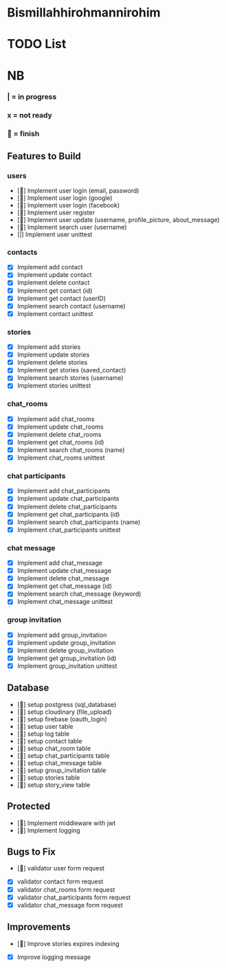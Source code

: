 # Bismillahhirohmannirohim

# TODO List

# NB

### | = in progress

### x = not ready

### 🚀 = finish

## Features to Build

### users

- [🚀] Implement user login (email, password)
- [🚀] Implement user login (google)
- [🚀] Implement user login (facebook)
- [🚀] Implement user register
- [🚀] Implement user update (username, profile_picture, about_message)
- [🚀] Implement search user (username)
- [|] Implement user unittest

### contacts

- [x] Implement add contact
- [x] Implement update contact
- [x] Implement delete contact
- [x] Implement get contact (id)
- [x] Implement get contact (userID)
- [x] Implement search contact (username)
- [x] Implement contact unittest

### stories

- [x] Implement add stories
- [x] Implement update stories
- [x] Implement delete stories
- [x] Implement get stories (saved_contact)
- [x] Implement search stories (username)
- [x] Implement stories unittest

### chat_rooms

- [x] Implement add chat_rooms
- [x] Implement update chat_rooms
- [x] Implement delete chat_rooms
- [x] Implement get chat_rooms (id)
- [x] Implement search chat_rooms (name)
- [x] Implement chat_rooms unittest

### chat participants

- [x] Implement add chat_participants
- [x] Implement update chat_participants
- [x] Implement delete chat_participants
- [x] Implement get chat_participants (id)
- [x] Implement search chat_participants (name)
- [x] Implement chat_participants unittest

### chat message

- [x] Implement add chat_message
- [x] Implement update chat_message
- [x] Implement delete chat_message
- [x] Implement get chat_message (id)
- [x] Implement search chat_message (keyword)
- [x] Implement chat_message unittest

### group invitation

- [x] Implement add group_invitation
- [x] Implement update group_invitation
- [x] Implement delete group_invitation
- [x] Implement get group_invitation (id)
- [x] Implement group_invitation unittest

## Database

- [🚀] setup postgress (sql_database)
- [🚀] setup cloudinary (file_upload)
- [🚀] setup firebase (oauth_login)
- [🚀] setup user table
- [🚀] setup log table
- [🚀] setup contact table
- [🚀] setup chat_room table
- [🚀] setup chat_participants table
- [🚀] setup chat_message table
- [🚀] setup group_invitation table
- [🚀] setup stories table
- [🚀] setup story_view table

## Protected

- [🚀] Implement middleware with jwt
- [🚀] Implement logging

## Bugs to Fix

- [🚀] validator user form request
- [x] validator contact form request
- [x] validator chat_rooms form request
- [x] validator chat_participants form request
- [x] validator chat_message form request

## Improvements

- [🚀] Improve stories expires indexing
- [x] Improve logging message
